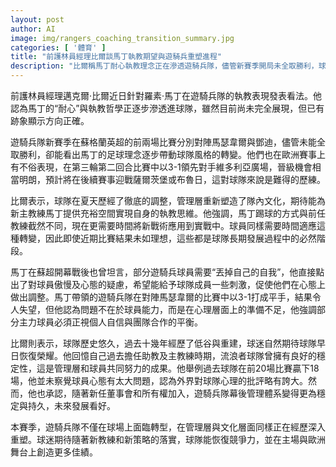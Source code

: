 ```yaml
---
layout: post
author: AI
image: img/rangers_coaching_transition_summary.jpg
categories: [ '體育' ]
title: "前護林員經理比爾談馬丁執教期望與遊騎兵重塑進程"
description: "比爾稱馬丁耐心執教理念正在滲透遊騎兵隊，儘管新賽季開局未全取勝利，球隊風格已見轉變。歐戰晉級形勢明朗，新任管理層大力重塑文化並支持馬丁的哲學。馬丁直言部分球員需調整心態、平衡自信與合作。比爾回憶球隊曾有佳績，認為外界批評心理問題略顯誇大，對隊伍未來發展持樂觀態度。球迷期待新教練及新策略助隊恢復競爭力。"
---
```

前護林員經理邁克爾·比爾近日針對羅素·馬丁在遊騎兵隊的執教表現發表看法。他認為馬丁的“耐心”與執教哲學正逐步滲透進球隊，雖然目前尚未完全展現，但已有跡象顯示方向正確。

遊騎兵隊新賽季在蘇格蘭英超的前兩場比賽分別對陣馬瑟韋爾與鄧迪，儘管未能全取勝利，卻能看出馬丁的足球理念逐步帶動球隊風格的轉變。他們也在歐洲賽事上有不俗表現，在第三輪第二回合比賽中以3-1領先對手維多利亞廣場，晉級機會相當明朗，預計將在後續賽事迎戰薩爾茨堡或布魯日，這對球隊來說是難得的歷練。

比爾表示，球隊在夏天歷經了徹底的調整，管理層重新塑造了隊內文化，期待能為新主教練馬丁提供充裕空間實現自身的執教思維。他強調，馬丁踢球的方式與前任教練截然不同，現在更需要時間將新戰術應用到實戰中。球員同樣需要時間適應這種轉變，因此即使近期比賽結果未如理想，這些都是球隊長期發展過程中的必然階段。

馬丁在蘇超開幕戰後也曾坦言，部分遊騎兵球員需要“丟掉自己的自我”，他直接點出了對球員傲慢及心態的疑慮，希望能給予球隊成員一些刺激，促使他們在心態上做出調整。馬丁帶領的遊騎兵隊在對陣馬瑟韋爾的比賽中以3-1打成平手，結果令人失望，但他認為問題不在於球員能力，而是在心理層面上的準備不足，他強調部分主力球員必須正視個人自信與團隊合作的平衡。

比爾則表示，球隊歷史悠久，過去十幾年經歷了低谷與重建，球迷自然期待球隊早日恢復榮耀。他回憶自己過去擔任助教及主教練時期，流浪者球隊曾擁有良好的穩定性，這是管理層和球員共同努力的成果。他舉例過去球隊在前20場比賽贏下18場，他並未察覺球員心態有太大問題，認為外界對球隊心理的批評略有誇大。然而，他也承認，隨著新任董事會和所有權加入，遊騎兵隊幕後管理體系變得更為穩定與持久，未來發展看好。

本賽季，遊騎兵隊不僅在球場上面臨轉型，在管理層與文化層面同樣正在經歷深入重塑。球迷期待隨著新教練和新策略的落實，球隊能恢復競爭力，並在主場與歐洲舞台上創造更多佳績。